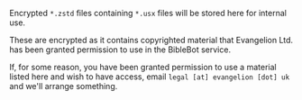 Encrypted `*.zstd` files containing `*.usx` files will be stored here for internal use.

These are encrypted as it contains copyrighted material that Evangelion Ltd. has been granted permission to use in the BibleBot service.

If, for some reason, you have been granted permission to use a material listed here and wish to have access, email `legal [at] evangelion [dot] uk` and we'll arrange something.